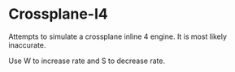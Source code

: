 # Crossplane-I4
Attempts to simulate a crossplane inline 4 engine.
It is most likely inaccurate.

Use W to increase rate and S to decrease rate.
